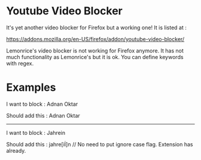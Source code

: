 # Youtube Video Blocker

It's yet another video blocker for Firefox but a working one! It is listed at :

https://addons.mozilla.org/en-US/firefox/addon/youtube-video-blocker/

Lemonrice's video blocker is not working for Firefox anymore. It has not much functionality as Lemonrice's but it is ok. You can define keywords with regex.

# Examples

I want to block : Adnan Oktar
    
Should add this : Adnan Oktar

---

I want to block : Jahrein

Should add this : jahre[iİ]n  // No need to put ignore case flag. Extension has already.


